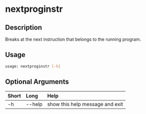 <!-- THIS PART OF THIS FILE IS AUTOGENERATED. DO NOT MODIFY IT. See scripts/generate_docs.sh -->




# nextproginstr

## Description


Breaks at the next instruction that belongs to the running program.
## Usage


```bash
usage: nextproginstr [-h]

```
## Optional Arguments

|Short|Long|Help|
| :--- | :--- | :--- |
|-h|--help|show this help message and exit|

<!-- END OF AUTOGENERATED PART. Do not modify this line or the line below, they mark the end of the auto-generated part of the file. If you want to extend the documentation in a way which cannot easily be done by adding to the command help description, write below the following line. -->
<!-- ------------\>8---- ----\>8---- ----\>8------------ -->
